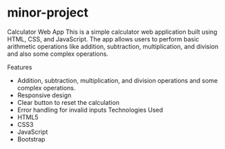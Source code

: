 # minor-project
Calculator Web App
This is a simple calculator web application built using HTML, CSS, and JavaScript. The app allows users to perform basic arithmetic operations like addition, subtraction, multiplication, and division and also some complex operations.

Features
* Addition, subtraction, multiplication, and division operations and some complex operations.
* Responsive design
* Clear button to reset the calculation
* Error handling for invalid inputs
Technologies Used
* HTML5
* CSS3
* JavaScript
* Bootstrap
